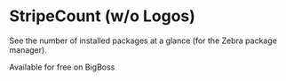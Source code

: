# StripeCount (w/o Logos)
See the number of installed packages at a glance (for the Zebra package manager).

Available for free on BigBoss
